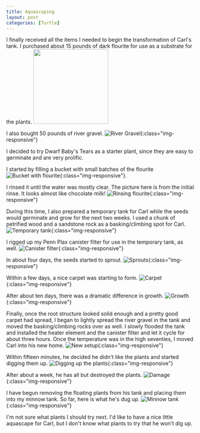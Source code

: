 ```yaml
---
title: Aquascaping
layout: post
categories: [Turtle]
---
```


I finally received all the items I needed to begin the transformation of Carl's tank. I purchased about 15 pounds of dark flourite for use as a substrate for the plants. <img src="assets/aquascaping202003/2020-03-05_13.36.40.jpeg" width="200">

I also bought 50 pounds of river gravel. ![River Gravel](/assets/aquascaping202003/2020-03-05_13.37.01.jpeg){:class="img-responsive"}

<!--more-->

I decided to try Dwarf Baby's Tears as a starter plant, since they are easy to germinate and are very prolific. 

I started by filling a bucket with small batches of the flourite ![Bucket with flourite](/assets/aquascaping202003/2020-03-05_18.08.17.jpeg){:class="img-responsive"}. 

I rinsed it until the water was mostly clear. The picture here is from the initial rinse. It looks almost like chocolate milk! ![Rinsing flourite](/assets/aquascaping202003/2020-03-05_18.08.29.jpeg){:class="img-responsive"}

During this time, I also prepared a temporary tank for Carl while the seeds would germinate and grow for the next two weeks. I used a chunk of petrified wood and a sandstone rock as a basking/climbing spot for Carl. ![Temporary tank](/assets/aquascaping202003/2020-03-06_18.30.19.jpeg){:class="img-responsive"}

I rigged up my Penn Plax canister filter for use in the temporary tank, as well. ![Canister filter](/assets/aquascaping202003/2020-03-06_18.54.41.jpeg){:class="img-responsive"}

In about four days, the seeds started to sprout. ![Sprouts](/assets/aquascaping202003/2020-03-11_18.58.52.jpeg){:class="img-responsive"}

Within a few days, a nice carpet was starting to form. ![Carpet](/assets/aquascaping202003/2020-03-12_19.58.43.jpeg){:class="img-responsive"}

After about ten days, there was a dramatic difference in growth. ![Growth](/assets/aquascaping202003/2020-03-18_15.34.40.jpeg){:class="img-responsive"}

Finally, once the root structure looked solid enough and a pretty good carpet had spread, I began to lightly spread the river gravel in the tank and moved the basking/climbing rocks over as well. I slowly flooded the tank and installed the heater element and the canister filter and let it cycle for about three hours. Once the temperature was in the high seventies, I moved Carl into his new home. ![New setup](/assets/aquascaping202003/2020-03-18_16.04.22.jpeg){:class="img-responsive"}

Within fifteen minutes, he decided he didn't like the plants and started digging them up. ![Digging up the plants](/assets/aquascaping202003/2020-03-18_16.40.34.jpeg){:class="img-responsive"}

After about a week, he has all but destroyed the plants. ![Damage](/assets/aquascaping202003/2020-03-26_17.15.27.jpeg){:class="img-responsive"}

I have begun removing the floating plants from his tank and placing them into my minnow tank. So far, here is what he's dug up. ![Minnow tank](/assets/aquascaping202003/2020-03-26_17.15.19.jpeg){:class="img-responsive"}

I'm not sure what plants I should try next. I'd like to have a nice little aquascape for Carl, but I don't know what plants to try that he won't dig up.
